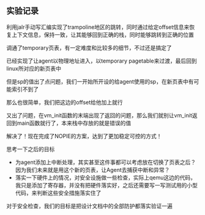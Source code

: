 ## 实验记录
利用jalr手动写汇编实现了trampoline地区的跳转，同时通过给定offset信息来恢复上下文信息，保持一致，让其能够回到正确的栈，同时能够跳转到正确的位置

调通了temporary页表，有一定难度和比较多的细节，不过还是搞定了

已经实现了让agent以物理地址进入，以temporary pagetable来过渡，最后回到linux所对应的新页表中

但是sp的值出了点问题，我们一开始所开设的给agent使用的sp，在新页表中有可能索引不到了

那么也很简单，我们把这边的offset给他加上就行

又出了问题，在vm_init函数的末端出现了返回的问题，那么我们就别让vm_init返回到main函数就行了，本来栈中存放的就是错误的值

解决了！现在完成了NOPIE的方案，达到了更加稳定可控的方式！

思考一下之后的目标
- 为agent添加上中断处理，其实甚至这件事都可以考虑放在切换了页表之后？因为我们未来就是用这个新的页表，让Agent去捕获中断和异常？
- 落实一下硬件上的情况，对安全设施做一些检查，实际上qemu这边的代码，我只是添加了寄存器，并没有把硬件落实好，之后还需要写一写测试用的小型代码，来判断这些安全措施落实住了

对于安全检查，我们的目标是把设计文档中的全部防护都落实验证一遍